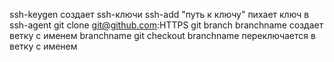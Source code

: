 ssh-keygen создает ssh-ключи
ssh-add "путь к ключу" пихает ключ в ssh-agent
git clone git@github.com:HTTPS
git branch branchname создает ветку с именем branchname
git checkout branchname переключается в ветку с именем